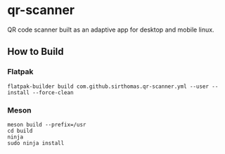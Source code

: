 # qr-scanner
QR code scanner built as an adaptive app for desktop and mobile linux.


## How to Build

### Flatpak

```
flatpak-builder build com.github.sirthomas.qr-scanner.yml --user --install --force-clean
```

### Meson

```
meson build --prefix=/usr
cd build
ninja
sudo ninja install
```